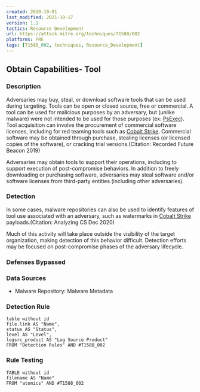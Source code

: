 ```yaml
---
created: 2020-10-01
last_modified: 2021-10-17
version: 1.1
tactics: Resource Development
url: https://attack.mitre.org/techniques/T1588/002
platforms: PRE
tags: [T1588_002, techniques, Resource_Development]
---
```


## Obtain Capabilities- Tool

### Description

Adversaries may buy, steal, or download software tools that can be used during targeting. Tools can be open or closed source, free or commercial. A tool can be used for malicious purposes by an adversary, but (unlike malware) were not intended to be used for those purposes (ex: [PsExec](https://attack.mitre.org/software/S0029)). Tool acquisition can involve the procurement of commercial software licenses, including for red teaming tools such as [Cobalt Strike](https://attack.mitre.org/software/S0154). Commercial software may be obtained through purchase, stealing licenses (or licensed copies of the software), or cracking trial versions.(Citation: Recorded Future Beacon 2019)

Adversaries may obtain tools to support their operations, including to support execution of post-compromise behaviors. In addition to freely downloading or purchasing software, adversaries may steal software and/or software licenses from third-party entities (including other adversaries).

### Detection

In some cases, malware repositories can also be used to identify features of tool use associated with an adversary, such as watermarks in [Cobalt Strike](https://attack.mitre.org/software/S0154) payloads.(Citation: Analyzing CS Dec 2020)

Much of this activity will take place outside the visibility of the target organization, making detection of this behavior difficult. Detection efforts may be focused on post-compromise phases of the adversary lifecycle.

### Defenses Bypassed



### Data Sources

  - Malware Repository: Malware Metadata
### Detection Rule

```dataview
table without id
file.link AS "Name",
status AS "Status",
level AS "Level",
logsrc_product AS "Log Source Product"
FROM "Detection Rules" AND #T1588_002
```

### Rule Testing

```dataview
TABLE without id
filename AS "Name"
FROM "atomics" AND #T1588_002
```
